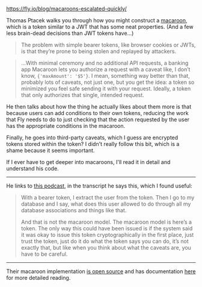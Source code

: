 https://fly.io/blog/macaroons-escalated-quickly/

Thomas Ptacek walks you through how you might construct a [macaroon](https://en.wikipedia.org/wiki/Macaroons_(computer_science)), which is a token similar to a JWT that has some neat properties. (And a few less brain-dead decisions than JWT tokens have...)

> The problem with simple bearer tokens, like browser cookies or JWTs, is that they’re prone to being stolen and replayed by attackers.

> ...With minimal ceremony and no additional API requests, a banking app Macaroon lets you authorize a request with a caveat like, I don’t know, `{'maxAmount': '$5'}`. I mean, something way better than that, probably lots of caveats, not just one, but you get the idea: a token so minimized you feel safe sending it with your request. Ideally, a token that only authorizes that single, intended request.

He then talks about how the thing he actually likes about them more is that because users can add conditions to their own tokens, reducing the work that Fly needs to do to just checking that the action requested by the user has the appropriate conditions in the macaroon.

Finally, he goes into third-party caveats, which I guess are encrypted tokens stored within the token? I didn't really follow this bit, which is a shame because it seems important.

If I ever have to get deeper into macaroons, I'll read it in detail and understand his code.

---

He links to [this podcast](https://securitycryptographywhatever.com/2021/08/12/what-do-we-do-about-jwt-with-jonathan-rudenberg/), in the transcript he says this, which I found useful:

> With a bearer token, I extract the user from the token. Then I go to my database and I say, what does this user allowed to do through all my database associations and things like that.
> 
> And that is not the macaroon model. The macaroon model is here’s a token. The only way this could have been issued is if the system said it was okay to issue this token cryptographically in the first place, just trust the token, just do it do what the token says you can do, it’s not exactly that, but like when you think about what the caveats are, you have to be careful.

---

Their macaroon implementation [is open source](https://github.com/superfly/macaroon) and has documentation [here](https://github.com/superfly/macaroon/blob/main/macaroon-thought.md) for more detailed reading.